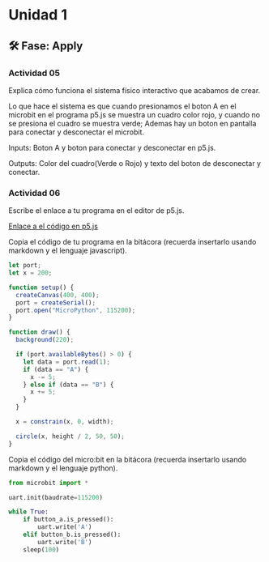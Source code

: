 # Unidad 1

## 🛠 Fase: Apply

### Actividad 05

Explica cómo funciona el sistema físico interactivo que acabamos de crear.

Lo que hace el sistema es que cuando presionamos el boton A en el microbit en el programa p5.js se muestra un cuadro color rojo, y cuando no se presiona el cuadro se muestra verde; Ademas hay un boton en pantalla para conectar y desconectar el microbit.

Inputs: Boton A y boton para conectar y desconectar en p5.js.

Outputs: Color del cuadro(Verde o Rojo) y texto del boton de desconectar y conectar.

### Actividad 06

Escribe el enlace a tu programa en el editor de p5.js.

[Enlace a el código en p5.js](https://editor.p5js.org/CamiloAgudelo11/sketches/FwlyIeqTw)


Copia el código de tu programa en la bitácora (recuerda insertarlo usando markdown y el lenguaje javascript).

``` js
let port;
let x = 200;

function setup() {
  createCanvas(400, 400);
  port = createSerial();
  port.open("MicroPython", 115200);
}

function draw() {
  background(220);

  if (port.availableBytes() > 0) {
    let data = port.read(1);
    if (data == "A") {
      x -= 5; 
    } else if (data == "B") {
      x += 5; 
    }
  }

  x = constrain(x, 0, width);

  circle(x, height / 2, 50, 50);
}
```


Copia el código del micro:bit en la bitácora (recuerda insertarlo usando markdown y el lenguaje python).

``` py
from microbit import *

uart.init(baudrate=115200)

while True:
    if button_a.is_pressed():
        uart.write('A')
    elif button_b.is_pressed():
        uart.write('B')
    sleep(100)

